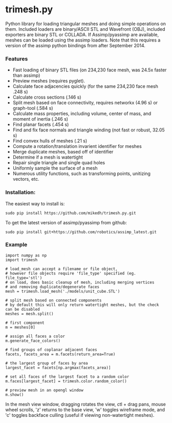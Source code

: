 trimesh.py
==========

Python library for loading triangular meshes and doing simple operations on them. Included loaders are binary/ASCII STL and Wavefront (OBJ), included exporters are binary STL or COLLADA. If Assimp/pyassimp are available, meshes can be loaded using the assimp loaders. Note that this requires a version of the assimp python bindings from after September 2014. 

### Features
* Fast loading of binary STL files (on 234,230 face mesh, was 24.5x faster than assimp)
* Preview meshes (requires pyglet). 
* Calculate face adjacencies quickly (for the same 234,230 face mesh .248 s)
* Calculate cross sections (.146 s)
* Split mesh based on face connectivity, requires networkx (4.96 s) or graph-tool (.584 s)
* Calculate mass properties, including volume, center of mass, and moment of inertia (.246 s)
* Find planar facets (.454 s)
* Find and fix face normals and triangle winding (not fast or robust, 32.05 s)
* Find convex hulls of meshes (.21 s)
* Compute a rotation/translation invarient identifier for meshes
* Merge duplicate meshes, based off of identifier
* Determine if a mesh is watertight
* Repair single triangle and single quad holes
* Uniformly sample the surface of a mesh
* Numerous utility functions, such as transforming points, unitizing vectors, etc. 

### Installation:
The easiest way to install is:

    sudo pip install https://github.com/mikedh/trimesh.py.git

To get the latest version of assimp/pyassimp from github:

    sudo pip install git+https://github.com/robotics/assimp_latest.git 

### Example
    import numpy as np
    import trimesh
    
    # load_mesh can accept a filename or file object, 
    # however file objects require 'file_type' specified (eg. file_type='stl')
    # on load, does basic cleanup of mesh, including merging vertices 
    # and removing duplicate/degenerate faces
    mesh = trimesh.load_mesh('./models/unit_cube.STL')
    
    # split mesh based on connected components
    # by default this will only return watertight meshes, but the check can be disabled
    meshes = mesh.split() 

    # first component  
    m = meshes[0]

    # assign all faces a color
    m.generate_face_colors()

    # find groups of coplanar adjacent faces
    facets, facets_area = m.facets(return_area=True)

    # the largest group of faces by area    
    largest_facet = facets[np.argmax(facets_area)]

    # set all faces of the largest facet to a random color
    m.faces[largest_facet] = trimesh.color.random_color()

    # preview mesh in an opengl window
    m.show()
    

In the mesh view window, dragging rotates the view, ctl + drag pans, mouse wheel scrolls, 'z' returns to the base view, 'w' toggles wireframe mode, and 'c' toggles backface culling (useful if viewing non-watertight meshes).  